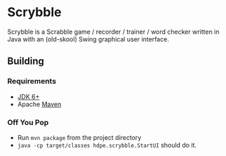 Scrybble
========

Scrybble is a Scrabble game / recorder / trainer / word checker
written in Java with an (old-skool) Swing graphical user interface.

Building
--------

### Requirements

 * [JDK 6+](http://www.oracle.com/technetwork/java/javase/downloads/index.html)
 * Apache [Maven](http://maven.apache.org/download.html)

### Off You Pop

 * Run `mvn package` from the project directory
 * `java -cp target/classes hdpe.scrybble.StartUI` should do it.
